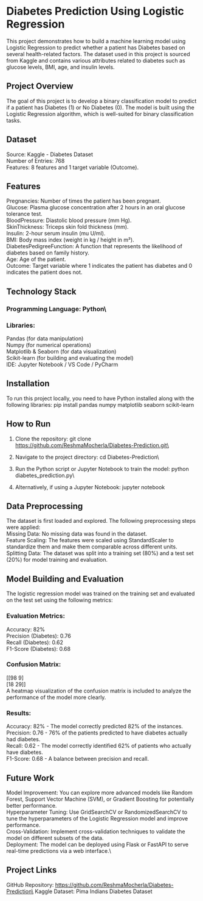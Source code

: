 # Diabetes Prediction Using Logistic Regression

This project demonstrates how to build a machine learning model using Logistic Regression to predict whether a patient has Diabetes based on several health-related factors. The dataset used in this project is sourced from Kaggle and contains various attributes related to diabetes such as glucose levels, BMI, age, and insulin levels.

## Project Overview

The goal of this project is to develop a binary classification model to predict if a patient has Diabetes (1) or No Diabetes (0). The model is built using the Logistic Regression algorithm, which is well-suited for binary classification tasks.

## Dataset
Source: Kaggle - Diabetes Dataset\
Number of Entries: 768\
Features: 8 features and 1 target variable (Outcome).

## Features
Pregnancies: Number of times the patient has been pregnant.\
Glucose: Plasma glucose concentration after 2 hours in an oral glucose tolerance test.\
BloodPressure: Diastolic blood pressure (mm Hg).\
SkinThickness: Triceps skin fold thickness (mm).\
Insulin: 2-hour serum insulin (mu U/ml).\
BMI: Body mass index (weight in kg / height in m²).\
DiabetesPedigreeFunction: A function that represents the likelihood of diabetes based on family history.\
Age: Age of the patient.\
Outcome: Target variable where 1 indicates the patient has diabetes and 0 indicates the patient does not.

## Technology Stack
### Programming Language: Python\
### Libraries:
Pandas (for data manipulation)\
Numpy (for numerical operations)\
Matplotlib & Seaborn (for data visualization)\
Scikit-learn (for building and evaluating the model)\
IDE: Jupyter Notebook / VS Code / PyCharm

## Installation
To run this project locally, you need to have Python installed along with the following libraries:
pip install pandas numpy matplotlib seaborn scikit-learn

## How to Run
1. Clone the repository:
git clone https://github.com/ReshmaMocherla/Diabetes-Prediction.git\

2. Navigate to the project directory:
cd Diabetes-Prediction\

3. Run the Python script or Jupyter Notebook to train the model:
python diabetes_prediction.py\

4. Alternatively, if using a Jupyter Notebook:
jupyter notebook

## Data Preprocessing
The dataset is first loaded and explored. The following preprocessing steps were applied:\
Missing Data: No missing data was found in the dataset.\
Feature Scaling: The features were scaled using StandardScaler to standardize them and make them comparable across different units.\
Splitting Data: The dataset was split into a training set (80%) and a test set (20%) for model training and evaluation.


## Model Building and Evaluation
The logistic regression model was trained on the training set and evaluated on the test set using the following metrics:

### Evaluation Metrics:
Accuracy: 82% \
Precision (Diabetes): 0.76\
Recall (Diabetes): 0.62\
F1-Score (Diabetes): 0.68

### Confusion Matrix:
[[98  9]\
 [18 29]]\
A heatmap visualization of the confusion matrix is included to analyze the performance of the model more clearly.

### Results:
Accuracy: 82% - The model correctly predicted 82% of the instances.\
Precision: 0.76 - 76% of the patients predicted to have diabetes actually had diabetes.\
Recall: 0.62 - The model correctly identified 62% of patients who actually have diabetes.\
F1-Score: 0.68 - A balance between precision and recall.

## Future Work
Model Improvement: You can explore more advanced models like Random Forest, Support Vector Machine (SVM), or Gradient Boosting for potentially better performance.\
Hyperparameter Tuning: Use GridSearchCV or RandomizedSearchCV to tune the hyperparameters of the Logistic Regression model and improve performance.\
Cross-Validation: Implement cross-validation techniques to validate the model on different subsets of the data.\
Deployment: The model can be deployed using Flask or FastAPI to serve real-time predictions via a web interface.\

## Project Links
GitHub Repository: https://github.com/ReshmaMocherla/Diabetes-Prediction\
Kaggle Dataset: Pima Indians Diabetes Dataset
